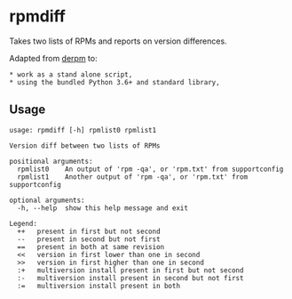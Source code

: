 # rpmdiff

Takes two lists of RPMs and reports on version differences.

Adapted from [derpm](https://github.com/bcaligari/derpm/) to:

    * work as a stand alone script,
    * using the bundled Python 3.6+ and standard library,

## Usage

    usage: rpmdiff [-h] rpmlist0 rpmlist1

    Version diff between two lists of RPMs

    positional arguments:
      rpmlist0    An output of 'rpm -qa', or 'rpm.txt' from supportconfig
      rpmlist1    Another output of 'rpm -qa', or 'rpm.txt' from supportconfig

    optional arguments:
      -h, --help  show this help message and exit

    Legend:
      ++   present in first but not second
      --   present in second but not first
      ==   present in both at same revision
      <<   version in first lower than one in second
      >>   version in first higher than one in second
      :+   multiversion install present in first but not second
      :-   multiversion install present in second but not first
      :=   multiversion install present in both
